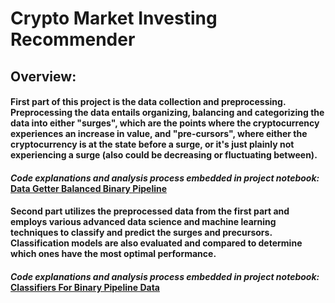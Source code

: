 # Crypto Market Investing Recommender

## Overview:

#### First part of this project is the data collection and preprocessing. Preprocessing the data entails organizing, balancing and categorizing the data into either "surges", which are the points where the cryptocurrency experiences an increase in value, and "pre-cursors", where either the cryptocurrency is at the state before a surge, or it's just plainly not experiencing a surge (also could be decreasing or fluctuating between).
#### *Code explanations and analysis process embedded in project notebook:* [Data Getter Balanced Binary Pipeline](https://github.com/adamchua97/crypto-market-machine-learning/blob/main/1_data_getter_bin_pipeline.ipynb)

#### Second part utilizes the preprocessed data from the first part and employs various advanced data science and machine learning techniques to classify and predict the surges and precursors. Classification models are also evaluated and compared to determine which ones have the most optimal performance.
#### *Code explanations and analysis process embedded in project notebook:* [Classifiers For Binary Pipeline Data](https://github.com/adamchua97/crypto-market-machine-learning/blob/main/2_classifiers_bin_pipeline_data.ipynb)
